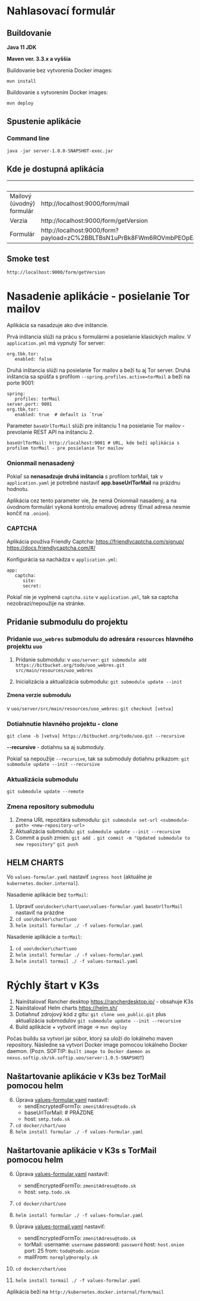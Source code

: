 # Nahlasovací formulár

## Buildovanie

 **Java 11 JDK**

 **Maven ver. 3.3.x a vyššia**

Buildovanie bez vytvorenia Docker images:

    mvn install

Buildovanie s vytvorením Docker images:

    mvn deploy

## Spustenie aplikácie

### Command line

    java -jar server-1.0.0-SNAPSHOT-exec.jar


## Kde je dostupná aplikácia

|                           | URL                                                                                                                                                                                      |
|---------------------------|------------------------------------------------------------------------------------------------------------------------------------------------------------------------------------------|
| Mailový (úvodný) formulár | http://localhost:9000/form/mail                                                                                                                                                          |
| Verzia                    | http://localhost:9000/form/getVersion                                                                                                                                                    |
| Formulár                  | http://localhost:9000/form?payload=zC%2BBLTBsN1uPrBk8FWm6ROVmbPEOpEJsHg39HtPzDB7iGyXI8FcSrrIpO0eCiIYUA5YPaSUfbH7j2aUMiglRXlOqsBrZFlyzLd8q3KTsAk3h0nISQA%3D%3D&nonce=DOoFY6pmXyz3C7I%2B   |


## Smoke test

    http://localhost:9000/form/getVersion

# Nasadenie aplikácie - posielanie Tor mailov

Aplikácia sa nasadzuje ako dve inštancie.

Prvá inštancia slúži na prácu s formulármi a posielanie klasických mailov.
V `application.yml` má vypnutý Tor server:

    org.tbk.tor:
       enabled: false

Druhá inštancia slúži na posielanie Tor mailov a beží tu aj Tor server.
Druhá inštancia sa spúšťa s profilom `--spring.profiles.active=torMail` a beží na porte 9001:

    spring:
       profiles: torMail
    server.port: 9001
    org.tbk.tor:
       enabled: true  # default is `true`

Parameter `baseUrlTorMail` slúži pre inštanciu 1 na posielanie Tor mailov - prevolanie REST API na inštanciu 2.

    baseUrlTorMail: http://localhost:9001 # URL, kde beží aplikácia s profilom torMail - pre posielanie Tor mailov

### Onionmail nenasadený

Pokiaľ sa **nenasadzuje druhá inštancia** s profilom torMail, tak v `application.yaml` je potrebné nastaviť **app.baseUrlTorMail** na prázdnu hodnotu.

Aplikácia cez tento parameter vie, že nemá Onionmail nasadený, a na úvodnom formulári vykoná kontrolu emailovej adresy (Email adresa nesmie končiť na `.onion`).

### CAPTCHA

Aplikácia používa Friendly Captcha:
https://friendlycaptcha.com/signup/
https://docs.friendlycaptcha.com/#/

Konfigurácia sa nachádza v `application.yml`:

```
app:
   captcha:
      site:
      secret:
```

Pokiaľ nie je vyplnená `captcha.site` v `application.yml`, tak sa captcha nezobrazí/nepoužije na stránke.

## Pridanie submodulu do projektu

### Pridanie `uuo_webres` submodulu do adresára `resources` hlavného projektu `uuo`

1. Pridanie submodulu:
   v `uoo/server`:
   `git submodule add https://bitbucket.org/todo/uoo_webres.git src/main/resources/uoo_webres`

2. Inicializácia a aktualizácia submodulu:
   `git submodule update --init`

#### Zmena verzie submodulu

v `uoo/server/src/main/resources/uoo_webres`:
`git checkout [vetva]`

### Dotiahnutie hlavného projektu - clone

`git clone -b [vetva] https://bitbucket.org/todo/uoo.git --recursive`

**--recursive** - dotiahnu sa aj submoduly.

Pokiaľ sa nepoužije `--recursive`, tak sa submoduly dotiahnu príkazom:
`git submodule update --init --recursive`

### Aktualizácia submodulu
`git submodule update --remote`

### Zmena repository submodulu

1. Zmena URL repozitára submodulu:
   `git submodule set-url <submodule-path> <new-repository-url>`
2. Aktualizácia submodulu:
   `git submodule update --init --recursive`
3. Commit a push zmien:
   `git add .`
   `git commit -m "Updated submodule to new repository"`
   `git push`

## **HELM CHARTS**

Vo `values-formular.yaml` nastaviť `ingress host` (aktuálne je `kubernetes.docker.internal`).

Nasadenie aplikácie bez `torMail`:

1. Upraviť `uoo\docker\chart\uoo\values-formular.yaml`
   `baseUrlTorMail` nastaviť na prázdne
2. `cd uoo\docker\chart\uoo`
3. `helm install formular ./ -f values-formular.yaml`

Nasadenie aplikácie a `torMail`:

1. `cd uoo\docker\chart\uoo`
2. `helm install formular ./ -f values-formular.yaml`
3. `helm install tormail ./ -f values-tormail.yaml`

# **Rýchly štart v K3s**

1. Nainštalovať Rancher desktop https://rancherdesktop.io/ - obsahuje K3s
2. Nainštalovať Helm charts https://helm.sh/
4. Dotiahnuť zdrojový kód z gitu: `git clone uoo_public.git` plus aktualizácia submodulov `git submodule update --init --recursive`
5. Build aplikácie + vytvoriť image -> `mvn deploy`

Počas buildu sa vytvorí jar súbor, ktorý sa uloží do lokálneho maven repository.
Následne sa vytvorí Docker image pomocou lokálneho Docker daemon.
(Pozn. SOFTIP: `Built image to Docker daemon as nexus.softip.sk/sk.softip.uoo/server:1.0.5-SNAPSHOT`)

## Naštartovanie aplikácie v K3s bez TorMail pomocou helm
6. Úprava [values-formular.yaml](docker%2Fchart%2Fuoo%2Fvalues-formular.yaml) nastaviť:
    - sendEncryptedFormTo: `zmenitAdresu@todo.sk`
    - baseUrlTorMail: # PRÁZDNE
    - host: `smtp.todo.sk`
7. `cd docker/chart/uoo`
8. `helm install formular ./ -f values-formular.yaml`

## Naštartovanie aplikácie v K3s s TorMail pomocou helm

6. Úprava [values-formular.yaml](docker%2Fchart%2Fuoo%2Fvalues-formular.yaml) nastaviť:
   - sendEncryptedFormTo: `zmenitAdresu@todo.sk`
   - host: `smtp.todo.sk`
7. `cd docker/chart/uoo`
8. `helm install formular ./ -f values-formular.yaml`

9. Úprava [values-tormail.yaml](docker%2Fchart%2Fuoo%2Fvalues-tormail.yaml) nastaviť:
   - sendEncryptedFormTo: `zmenitAdresu@todo.sk`
   - torMail:
     username: `username`
     password: `password`
     host: `host.onion`
     port: 25
     from: `todo@todo.onion`
   - mailFrom: `noreply@noreply.sk`
10. `cd docker/chart/uoo`
11. `helm install tormail ./ -f values-formular.yaml`

Aplikácia beží na `http://kubernetes.docker.internal/form/mail`
